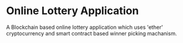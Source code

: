 # Online Lottery Application

A Blockchain based online lottery application which uses 'ether' cryptocurrency and smart contract based winner picking machanism.
